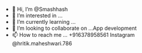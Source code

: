 - 👋 Hi, I’m @Smashhash
- 👀 I’m interested in ...
- 🌱 I’m currently learning ...
- 💞️ I’m looking to collaborate on ...App development
- 📫 How to reach me ... +916378958561
                Instagram @hritik.maheshwari.786

<!---
Smashhash/Smashhash is a ✨ special ✨ repository because its `README.md` (this file) appears on your GitHub profile.
You can click the Preview link to take a look at your changes.
--->
